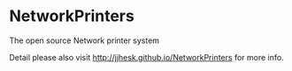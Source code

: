 NetworkPrinters
===============

The open source Network printer system

Detail please also visit http://jjhesk.github.io/NetworkPrinters for more info.
